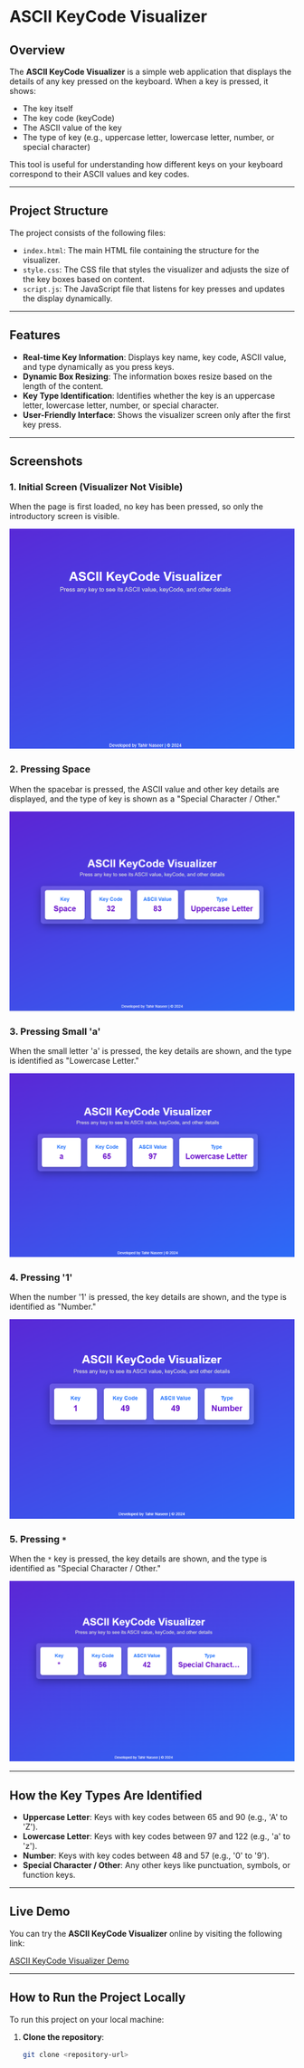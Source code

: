 # ASCII KeyCode Visualizer

## Overview

The **ASCII KeyCode Visualizer** is a simple web application that displays the details of any key pressed on the keyboard. When a key is pressed, it shows:

- The key itself
- The key code (keyCode)
- The ASCII value of the key
- The type of key (e.g., uppercase letter, lowercase letter, number, or special character)

This tool is useful for understanding how different keys on your keyboard correspond to their ASCII values and key codes.

---

## Project Structure

The project consists of the following files:

- `index.html`: The main HTML file containing the structure for the visualizer.
- `style.css`: The CSS file that styles the visualizer and adjusts the size of the key boxes based on content.
- `script.js`: The JavaScript file that listens for key presses and updates the display dynamically.

---

## Features

- **Real-time Key Information**: Displays key name, key code, ASCII value, and type dynamically as you press keys.
- **Dynamic Box Resizing**: The information boxes resize based on the length of the content.
- **Key Type Identification**: Identifies whether the key is an uppercase letter, lowercase letter, number, or special character.
- **User-Friendly Interface**: Shows the visualizer screen only after the first key press.

---

## Screenshots

### 1. Initial Screen (Visualizer Not Visible)

When the page is first loaded, no key has been pressed, so only the introductory screen is visible.

![Initial Screen](https://github.com/imtahirnaseer/Code-Visualizer/blob/7ad000a1013f0f2d9570303f6d5c5f38eb3d3362/Screenshot%202024-11-26%20123750.png)

### 2. Pressing Space

When the spacebar is pressed, the ASCII value and other key details are displayed, and the type of key is shown as a "Special Character / Other."

![Space Key Pressed](https://github.com/imtahirnaseer/Code-Visualizer/blob/7ad000a1013f0f2d9570303f6d5c5f38eb3d3362/Screenshot%202024-11-26%20123823.png)

### 3. Pressing Small 'a'

When the small letter 'a' is pressed, the key details are shown, and the type is identified as "Lowercase Letter."

![Small 'a' Key Pressed](https://github.com/imtahirnaseer/Code-Visualizer/blob/7ad000a1013f0f2d9570303f6d5c5f38eb3d3362/Screenshot%202024-11-26%20123906.png)


### 4. Pressing '1'

When the number '1' is pressed, the key details are shown, and the type is identified as "Number."

![Number '1' Key Pressed](https://github.com/imtahirnaseer/Code-Visualizer/blob/7ad000a1013f0f2d9570303f6d5c5f38eb3d3362/Screenshot%202024-11-26%20123946.png)

### 5. Pressing `*`

When the `*` key is pressed, the key details are shown, and the type is identified as "Special Character / Other."

![Asterisk Key Pressed](https://github.com/imtahirnaseer/Code-Visualizer/blob/7ad000a1013f0f2d9570303f6d5c5f38eb3d3362/Screenshot%202024-11-26%20124010.png)

---

## How the Key Types Are Identified

- **Uppercase Letter**: Keys with key codes between 65 and 90 (e.g., 'A' to 'Z').
- **Lowercase Letter**: Keys with key codes between 97 and 122 (e.g., 'a' to 'z').
- **Number**: Keys with key codes between 48 and 57 (e.g., '0' to '9').
- **Special Character / Other**: Any other keys like punctuation, symbols, or function keys.

---

## Live Demo

You can try the **ASCII KeyCode Visualizer** online by visiting the following link:

[ASCII KeyCode Visualizer Demo](https://imtahirnaseer.github.io/Code-Visualizer/)

---

## How to Run the Project Locally

To run this project on your local machine:

1. **Clone the repository**:
   ```bash
   git clone <repository-url>
